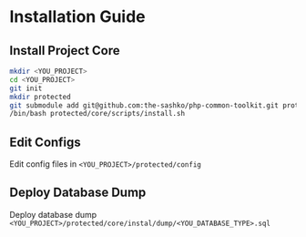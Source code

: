 # Installation Guide

## Install Project Core

```bash
mkdir <YOU_PROJECT>
cd <YOU_PROJECT>
git init
mkdir protected
git submodule add git@github.com:the-sashko/php-common-toolkit.git protected/core
/bin/bash protected/core/scripts/install.sh
```

## Edit Configs

Edit config files in `<YOU_PROJECT>/protected/config`

## Deploy Database Dump

Deploy database dump `<YOU_PROJECT>/protected/core/instal/dump/<YOU_DATABASE_TYPE>.sql`

